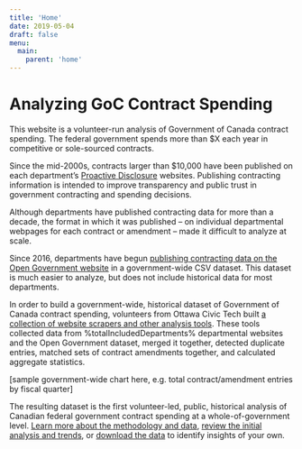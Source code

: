 ```yaml
---
title: 'Home'
date: 2019-05-04
draft: false
menu: 
  main:
    parent: 'home'
---
```


# Analyzing GoC Contract Spending

This website is a volunteer-run analysis of Government of Canada contract spending. The federal government spends more than $X each year in competitive or sole-sourced contracts.

Since the mid-2000s, contracts larger than $10,000 have been published on each department’s [Proactive Disclosure](https://www.canada.ca/en/treasury-board-secretariat/services/reporting-government-spending/proactive-disclosure-department-agency.html) websites. Publishing contracting information is intended to improve transparency and public trust in government contracting and spending decisions.

Although departments have published contracting data for more than a decade, the format in which it was published – on individual departmental webpages for each contract or amendment – made it difficult to analyze at scale. 

Since 2016, departments have begun [publishing contracting data on the Open Government website](https://open.canada.ca/data/en/dataset/d8f85d91-7dec-4fd1-8055-483b77225d8b) in a government-wide CSV dataset. This dataset is much easier to analyze, but does not include historical data for most departments.

In order to build a government-wide, historical dataset of Government of Canada contract spending, volunteers from Ottawa Civic Tech built [a collection of website scrapers and other analysis tools](https://github.com/GoC-Spending/). These tools collected data from %totalIncludedDepartments% departmental websites and the Open Government dataset, merged it together, detected duplicate entries, matched sets of contract amendments together, and calculated aggregate statistics.

[sample government-wide chart here, e.g. total contract/amendment entries by fiscal quarter]

The resulting dataset is the first volunteer-led, public, historical analysis of Canadian federal government contract spending at a whole-of-government level. [Learn more about the methodology and data](/methodology), [review the initial analysis and trends](/analysis), or [download the data](/download) to identify insights of your own.


